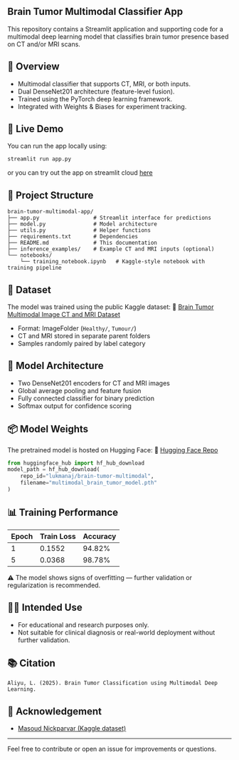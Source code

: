## Brain Tumor Multimodal Classifier App

This repository contains a Streamlit application and supporting code for a multimodal deep learning model that classifies brain tumor presence based on CT and/or MRI scans.

## 🧠 Overview
- Multimodal classifier that supports CT, MRI, or both inputs.
- Dual DenseNet201 architecture (feature-level fusion).
- Trained using the PyTorch deep learning framework.
- Integrated with Weights & Biases for experiment tracking.

## 🚀 Live Demo
You can run the app locally using:
```bash
streamlit run app.py
```
or you can try out the app on streamlit cloud [here](https://ctmri-net.streamlit.app/)

## 📁 Project Structure
```plaintext
brain-tumor-multimodal-app/
├── app.py                 # Streamlit interface for predictions
├── model.py               # Model architecture 
├── utils.py               # Helper functions 
├── requirements.txt       # Dependencies
├── README.md              # This documentation
├── inference_examples/    # Example CT and MRI inputs (optional)
└── notebooks/
    └── training_notebook.ipynb   # Kaggle-style notebook with training pipeline
```

## 🧾 Dataset
The model was trained using the public Kaggle dataset:
📂 [Brain Tumor Multimodal Image CT and MRI Dataset](https://www.kaggle.com/datasets/masoudnickparvar/brain-tumor-multimodal-image-ct-and-mri)

- Format: ImageFolder (`Healthy/`, `Tumour/`)
- CT and MRI stored in separate parent folders
- Samples randomly paired by label category

## 🧠 Model Architecture
- Two DenseNet201 encoders for CT and MRI images
- Global average pooling and feature fusion
- Fully connected classifier for binary prediction
- Softmax output for confidence scoring

## 📦 Model Weights
The pretrained model is hosted on Hugging Face:
📍 [Hugging Face Repo](https://huggingface.co/your-username/brain-tumor-multimodal)

```python
from huggingface_hub import hf_hub_download
model_path = hf_hub_download(
    repo_id="lukmanaj/brain-tumor-multimodal",
    filename="multimodal_brain_tumor_model.pth"
)
```

## 📊 Training Performance

| Epoch | Train Loss | Accuracy |
|-------|------------|----------|
| 1     | 0.1552     | 94.82%   |
| 5     | 0.0368     | 98.78%   |

⚠️ The model shows signs of overfitting — further validation or regularization is recommended.

## 🧑‍⚕️ Intended Use
- For educational and research purposes only.
- Not suitable for clinical diagnosis or real-world deployment without further validation.

## 📚 Citation
```
Aliyu, L. (2025). Brain Tumor Classification using Multimodal Deep Learning.
```

## 🤝 Acknowledgement
- [Masoud Nickparvar (Kaggle dataset)](https://www.kaggle.com/datasets/masoudnickparvar/brain-tumor-multimodal-image-ct-and-mri)

---

Feel free to contribute or open an issue for improvements or questions.

